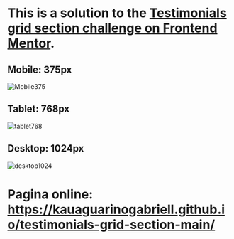 # This is a solution to the [Testimonials grid section challenge on Frontend Mentor](https://www.frontendmentor.io/challenges/testimonials-grid-section-Nnw6J7Un7).



## Mobile: 375px
![Mobile375](https://user-images.githubusercontent.com/111528352/210408154-726581f5-89d5-4c02-afac-d71da9053c52.png)

## Tablet: 768px
![tablet768](https://user-images.githubusercontent.com/111528352/210408220-0c627a1f-9879-4a7f-9c47-c9ff89814af0.png)

## Desktop: 1024px
![desktop1024](https://user-images.githubusercontent.com/111528352/210408259-34e2eae2-03ac-4526-8d40-aded135dff56.png)



# Pagina online: https://kauaguarinogabriell.github.io/testimonials-grid-section-main/
